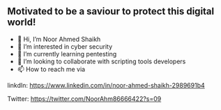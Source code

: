 **Motivated to be a saviour to protect this digital world!**
--------------------------------------------------------------

- 👋 Hi, I’m Noor Ahmed Shaikh
- 👀 I’m interested in cyber security
- 🌱 I’m currently learning pentesting
- 💞️ I’m looking to collaborate with scripting tools developers
- 📫 How to reach me via


linkdIn: https://www.linkedin.com/in/noor-ahmed-shaikh-2989691b4

Twitter: https://twitter.com/NoorAhm86666422?s=09

<!---
Noor-Ahmed-12/Noor-Ahmed-12 is a ✨ special ✨ repository because its `README.md` (this file) appears on your GitHub profile.
You can click the Preview link to take a look at your changes.
--->
